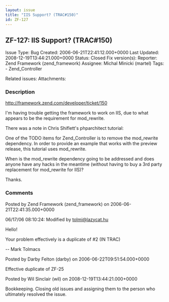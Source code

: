 ```yaml
---
layout: issue
title: "IIS Support? (TRAC#150)"
id: ZF-127
---
```


ZF-127: IIS Support? (TRAC#150)
-------------------------------

 Issue Type: Bug Created: 2006-06-21T22:41:12.000+0000 Last Updated: 2008-12-19T13:44:21.000+0000 Status: Closed Fix version(s): 
 Reporter:  Zend Framework (zend\_framework)  Assignee:  Michal Minicki (martel)  Tags: - Zend\_Controller
 
 Related issues: 
 Attachments: 
### Description

<http://framework.zend.com/developer/ticket/150>

I'm having trouble getting the framework to work on IIS, due to what appears to be the requirement for mod\_rewrite.

There was a note in Chris Shiflett's phparchitect tutorial:

One of the TODO items for Zend\_Controller is to remove the mod\_rewrite dependency. In order to provide an example that works with the preview release, this tutorial uses mod\_rewrite.

When is the mod\_rewrite dependency going to be addressed and does anyone have any hacks in the meantime (without having to buy a 3rd party replacement for mod\_rewrite for IIS)?

Thanks.

 

 

### Comments

Posted by Zend Framework (zend\_framework) on 2006-06-21T22:41:35.000+0000

06/17/06 08:10:24: Modified by tolmi@lazycat.hu

Hello!

Your problem effectively is a duplicate of #2 (IN TRAC)

-- Mark Tolmacs

 

 

Posted by Darby Felton (darby) on 2006-06-22T09:51:54.000+0000

Effective duplicate of ZF-25

 

 

Posted by Wil Sinclair (wil) on 2008-12-19T13:44:21.000+0000

Bookkeeping. Closing old issues and assigning them to the person who ultimately resolved the issue.

 

 